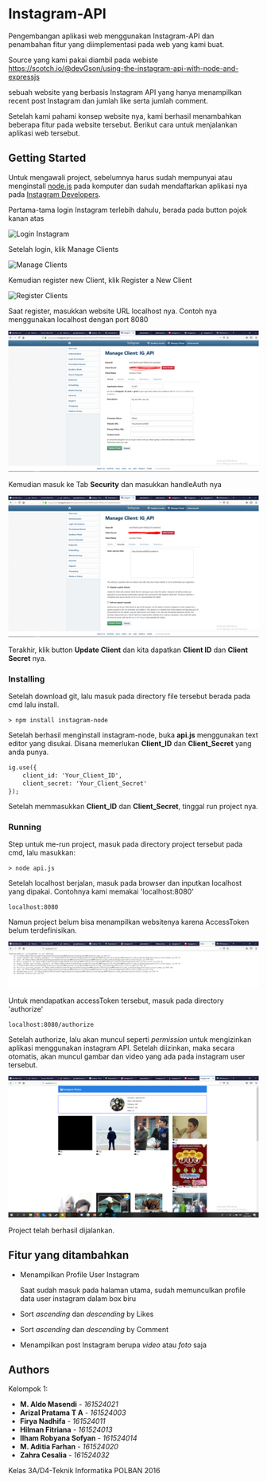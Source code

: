 # Instagram-API
Pengembangan aplikasi web menggunakan Instagram-API dan penambahan fitur yang diimplementasi pada web yang kami buat.

Source yang kami pakai diambil pada webiste https://scotch.io/@devGson/using-the-instagram-api-with-node-and-expressjs

sebuah website yang berbasis Instagram API yang hanya menampilkan recent post Instagram dan jumlah like serta jumlah comment.

Setelah kami pahami konsep website nya, kami berhasil menambahkan beberapa fitur pada website tersebut. Berikut cara untuk 
menjalankan aplikasi web tersebut.

## Getting Started

Untuk mengawali project, sebelumnya harus sudah mempunyai atau menginstall [node.js](https://nodejs.org/en/download/) pada komputer dan sudah mendaftarkan aplikasi nya pada [Instagram Developers](https://www.instagram.com/developer/).

Pertama-tama login Instagram terlebih dahulu, berada pada button pojok kanan atas

![Login Instagram](https://scotch-res.cloudinary.com/image/upload/dpr_1,w_800,q_auto:good,f_auto/media/52165/MX6FDKsaRCq81J3okem3_Screenshot%20(70).png)

Setelah login, klik Manage Clients

![Manage Clients](https://scotch-res.cloudinary.com/image/upload/dpr_1,w_800,q_auto:good,f_auto/media/52165/mN1HOaLQoiSYqbmMZAzA_manage%20clients.png)

Kemudian register new Client, klik Register a New Client

![Register Clients](https://scotch-res.cloudinary.com/image/upload/dpr_1,w_800,q_auto:good,f_auto/media/52165/iDUr70OXQAKwTYYwlKm8_register%20new%20client.png)

Saat register, masukkan website URL localhost nya. Contoh nya menggunakan localhost dengan port 8080

![Website URL](screenshoot/instagram-sandbox-mode.PNG)

Kemudian masuk ke Tab **Security** dan masukkan handleAuth nya

![Website handleAuth](screenshoot/instagram-sandbox-mode-security.PNG)

Terakhir, klik button **Update Client** dan kita dapatkan **Client ID** dan **Client Secret** nya.

### Installing

Setelah download git, lalu masuk pada directory file tersebut berada pada cmd lalu install.

```
> npm install instagram-node
```

Setelah berhasil menginstall instagram-node, buka **api.js** menggunakan text editor yang disukai. Disana memerlukan **Client_ID** dan **Client_Secret** yang anda punya.

```
ig.use({
    client_id: 'Your_Client_ID',
    client_secret: 'Your_Client_Secret'
});
```

Setelah memmasukkan **Client_ID** dan **Client_Secret**, tinggal run project nya.

### Running

Step untuk me-run project, masuk pada directory project tersebut pada cmd, lalu masukkan:
```
> node api.js
```

Setelah localhost berjalan, masuk pada browser dan inputkan localhost yang dipakai. Contohnya kami memakai 'localhost:8080'

```
localhost:8080
```
Namun project belum bisa menampilkan websitenya karena AccessToken belum terdefinisikan. 

![error](screenshoot/error.PNG)

Untuk mendapatkan accessToken tersebut, masuk pada directory 'authorize'
```
localhost:8080/authorize
```
Setelah authorize, lalu akan muncul seperti *permission* untuk mengizinkan aplikasi menggunakan instagram API. Setelah diizinkan, maka secara otomatis, akan muncul gambar dan video yang ada pada instagram user tersebut.

![Tampilan Awal](screenshoot/tampilan-awal.PNG)

Project telah berhasil dijalankan.

## Fitur yang ditambahkan

* Menampilkan Profile User Instagram

    Saat sudah masuk pada halaman utama, sudah memunculkan profile data user instagram dalam box biru

* Sort *ascending* dan *descending* by Likes
* Sort *ascending* dan *descending* by Comment
* Menampilkan post Instagram berupa *video* atau *foto* saja

## Authors

Kelompok 1:
* **M. Aldo Masendi** - *161524021*
* **Arizal Pratama T A** - *161524003*
* **Firya Nadhifa** - *161524011*
* **Hilman Fitriana** - *161524013*
* **Ilham Robyana Sofyan** - *161524014*
* **M. Aditia Farhan** - *161524020*
* **Zahra Cesalia** - *161524032*

Kelas 3A/D4-Teknik Informatika POLBAN 2016

